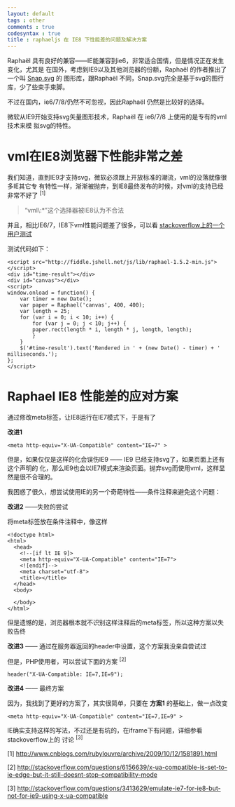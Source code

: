 ```yaml
---
layout: default
tags : other
comments : true
codesyntax : true
title : raphaeljs 在 IE8 下性能差的问题及解决方案
---
```


Raphaël 具有良好的兼容——IE能兼容到ie6，非常适合国情，但是情况正在发生变化，尤其是
在国外，考虑到IE9以及其他浏览器的份额，Raphaël 的作者推出了一个叫 [Snap.svg](http://snapsvg.io) 的
图形库，跟Raphaël 不同，Snap.svg完全是基于svg的图行库，少了些束手束脚。

不过在国内，ie6/7/8/仍然不可忽视，因此Raphaël 仍然是比较好的选择。

微软从IE9开始支持svg矢量图形技术，Raphaël 在 ie6/7/8 上使用的是专有的vml技术来模
拟svg的特性。

# vml在IE8浏览器下性能非常之差

我们知道，直到IE9才支持svg，微软必须跟上开放标准的潮流，vml的没落就像很多IE其它专
有特性一样，渐渐被抛弃，到IE8最终发布的时候，对vml的支持已经非常不好了 <sup>[1]</sup>

<blockquote>
“vml\:*”这个选择器被IE8认为不合法
</blockquote>

并且，相比IE6/7，IE8下vml性能问题差了很多，可以看 [stackoverflow上的一个用户测试](http://jsfiddle.net/t5NGF/)

测试代码如下：

<pre><code class="html">&lt;script src="http://fiddle.jshell.net/js/lib/raphael-1.5.2-min.js"&gt;&lt;/script&gt;
&lt;div id="time-result"&gt;&lt;/div&gt;
&lt;div id="canvas"&gt;&lt;/div&gt;
&lt;script&gt;
window.onload = function() {
    var timer = new Date();
    var paper = Raphael('canvas', 400, 400);
    var length = 25;
    for (var i = 0; i &lt; 10; i++) {
        for (var j = 0; j &lt; 10; j++) {
        paper.rect(length * i, length * j, length, length);
        }
    }
    $('#time-result').text('Rendered in ' + (new Date() - timer) + ' milliseconds.');
};
&lt;/script&gt;
</code></pre>

# Raphael IE8 性能差的应对方案

通过修改meta标签，让IE8运行在IE7模式下，于是有了

**改进1** 

<pre><code class="html">&lt;meta http-equiv="X-UA-Compatible" content="IE=7" &gt;</code></pre>

但是，如果仅仅是这样的化会误伤IE9 —— IE9 已经支持svg了，如果页面上还有这个声明的
化，那么IE9也会以IE7模式来渲染页面。抛弃svg而使用vml，这样显然是很不合理的。

我困惑了很久，想尝试使用IE的另一个奇葩特性——条件注释来避免这个问题：

**改进2** ——失败的尝试

将meta标签放在条件注释中，像这样

<pre><code class="html">&lt;!doctype html&gt;
&lt;html&gt;
  &lt;head&gt;
    &lt;!--[if lt IE 9]&gt;
    &lt;meta http-equiv="X-UA-Compatible" content="IE=7"&gt;
    &lt;![endif]--&gt;
    &lt;meta charset="utf-8"&gt;
    &lt;title&gt;&lt;/title&gt;
  &lt;/head&gt;
  &lt;body&gt;

  &lt;/body&gt;
&lt;/html&gt;</code></pre>

但是遗憾的是，浏览器根本就不识别这样注释后的meta标签，所以这种方案以失败告终

**改进3** —— 通过在服务器返回的header中设置，这个方案我没亲自尝试过

但是，PHP使用者，可以尝试下面的方案 <sup>[2]</sup>

<pre><code class="html">header("X-UA-Compatible: IE=7,IE=9");</code></pre>

**改进4** —— 最终方案

因为，我找到了更好的方案了，其实很简单，只要在 **方案1** 的基础上，做一点改变

<pre><code class="html">&lt;meta http-equiv="X-UA-Compatible" content="IE=7,IE=9" &gt;
</code></pre>

IE确实支持这样的写法，不过还是有坑的，在iframe下有问题，详细参看stackoverflow上的
讨论 <sup>[3]</sup>


[1] http://www.cnblogs.com/rubylouvre/archive/2009/10/12/1581891.html

[2] http://stackoverflow.com/questions/6156639/x-ua-compatible-is-set-to-ie-edge-but-it-still-doesnt-stop-compatibility-mode

[3] http://stackoverflow.com/questions/3413629/emulate-ie7-for-ie8-but-not-for-ie9-using-x-ua-compatible

